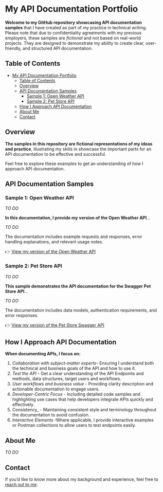 # My API Documentation Portfolio  
**Welcome to my GitHub repository showcasing API documentation samples** that I have created as part of my practice in technical writing. Please note that due to confidentiality agreements with my previous employers, these samples are *fictional* and not based on real-world projects. They are designed to demonstrate my ability to create clear, user-friendly, and structured API documentation.

## Table of Contents

- [My API Documentation Portfolio](#my-api-documentation-portfolio)
  - [Table of Contents](#table-of-contents)
  - [Overview](#overview)
  - [API Documentation Samples](#api-documentation-samples)
    - [Sample 1: Open Weather API](#sample-1-open-weather-api)
    - [Sample 2: Pet Store API](#sample-2-pet-store-api)
  - [How I Approach API Documentation](#how-i-approach-api-documentation)
  - [About Me](#about-me)
  - [Contact](#contact)

## Overview

**The samples in this repository are fictional representations of my ideas and practice**, illustrating my skills in showcase the important parts for an API documentation to be effective and successful.

Feel free to explore these examples to get an understanding of how I approach API documentation.

## API Documentation Samples

### Sample 1: Open Weather API

_TO DO_  

**In this documentation, I provide my version of the Open Weather API**...  

_TO DO_

The documentation includes example requests and responses, error handling explanations, and relevant usage notes.

👉 [View my version of the Open Weather API](https://technical-write-me.gitbook.io/javier-hernandez/readme/my-portfolio/index)

### Sample 2: Pet Store API

_TO DO_  

**This sample demonstrates the API documentation for the Swagger Pet Store API**...

_TO DO_  

The documentation includes data models, authentication requirements, and error responses.

👉 [View my version of the Pet Store Swagger API](https://technical-write-me.gitbook.io/javier-hernandez/readme/my-portfolio/pet-store-api)

## How I Approach API Documentation

**When documenting APIs, I focus on:**

1. _Collaboration with subject-matter experts_- Ensuring I understand both the technical and business goals of the API and how to use it.
2. _Test the API_ - Get a clear understanding of the API Endpoints and methods, data structures, target users and workflows.
3. _User workflows and business value_ - Providing clarity description and actionable documentation to engage users.
4. _Developer-Centric Focus_ - Including detailed code samples and highlighting use cases that help developers integrate APIs quickly and effectively.
5. Consistency_ - Maintaining consistent style and terminology throughout the documentation to avoid confusion.
6. _Interactive Elements_ -Where applicable, I provide interactive examples or Postman collections to allow users to test endpoints easily.

## About Me

_TO DO_

## Contact

If you’d like to know more about my background and experience, feel free to [reach out to me](https://www.linkedin.com/in/javier-hernandez-fernandez/).
